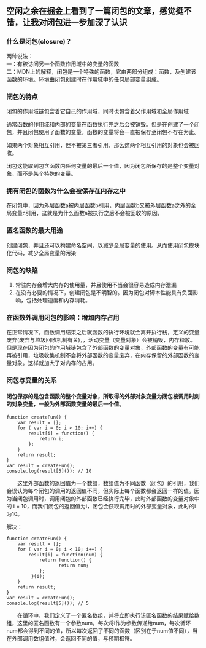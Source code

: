 ## 空闲之余在掘金上看到了一篇闭包的文章，感觉挺不错，让我对闭包进一步加深了认识
### 什么是闭包(closure)？
两种说法：  
一：有权访问另一个函数作用域中的变量的函数  
二：MDN上的解释，闭包是一个特殊的函数，它由两部分组成：函数，及创建该函数的环境。环境由闭包创建时在作用域中的任何局部变量组成。

### 闭包的特点
闭包的作用域链包含着它自己的作用域，同时也包含着父作用域和全局作用域  

通常函数的作用域和内部的变量在函数执行完之后会被销毁。但是在创建了一个闭包，并且闭包使用了函数的变量，函数的变量将会一直被保存至闭包不存在为止。  

如果两个对象相互引用，但不被第三者引用，那么这两个相互引用的对象也会被回收。  

闭包这能取到包含函数内任何变量的最后一个值，因为闭包所保存的是整个变量对象，而不是某个特殊的变量。

### 拥有闭包的函数为什么会被保存在内存之中
在闭包中，因为外层函数a被内层函数b引用，内层函数b又被外层函数a之外的全局变量c引用，这就是为什么函数a被执行之后不会被回收的原因。

### 匿名函数的最大用途
创建闭包，并且还可以构建命名空间，以减少全局变量的使用。从而使用闭包模块化代码，减少全局变量的污染

### 闭包的缺陷
1. 常驻内存会增大内存的使用量，并且使用不当会很容易造成内存泄漏
2. 在没有必要的情况下，创建闭包是不明智的。因为闭包对脚本性能具有负面影响，包括处理速度和内存消耗。

### 在函数外调用闭包的影响：增加内存占用
在正常情况下，函数调用结束之后就函数的执行环境就会离开执行栈，定义的变量废弃(废弃与垃圾回收机制有关)，，活动变量（变量对象）会被销毁，内存释放。但是现在因为闭包的作用域链包含了外部函数的变量对象，外部函数的变量有可能再被引用，垃圾收集机制不会将外部函数的变量废弃，在内存保留的外部函数的变量对象。这样就加大了对内存的占用。


### 闭包与变量的关系
#### 闭包保存的是包含函数的整个变量对象，所取得的外部对象变量为闭包被调用时刻的对象变量，一般为外部函数变量的最后一个值。
```
function createFun() {
    var result = [];
    for ( var i = 0; i < 10; i++) {
        result[i] = function() {
            return i;
        };
    }
    return result;
}
var result = createFun();
console.log(result[5]()); // 10
```
　　这里外部函数的返回值为一个数组，数组值为不同函数（闭包）的引用，我们会误认为每个闭包的调用的返回值不同，但实际上每个函数都会返回一样的值。因为当闭包调用时，调用闭包的外部函数已经执行完毕，此时外部函数的变量对象中的 i = 10，而我们闭包的返回值为i，闭包会获取调用时的外部变量对象，此时的i为10。

解决：
```
function createFun() {
    var result = [];
    for ( var i = 0; i < 10; i++) {
        result[i] = function(num) {
            return function() {
                   return num;
            };   
         }(i);
    }
    return result;
}
var result = createFun();
console.log(result[5]()); // 5  
```   


　　在循环中，我们定义了一个匿名数组，并将立即执行该匿名函数的结果赋给数组，这里的匿名函数有一个参数num，每次将i作为参数传递给num，每次循环num都会得到不同的值，所以每次返回了不同的函数（区别在于num值不同），当在外部调用数组值时，会返回不同的值，与预期相符。　






